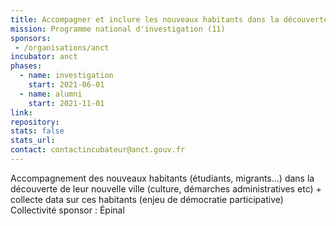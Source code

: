 ```yaml
---
title: Accompagner et inclure les nouveaux habitants dans la découverte de leur ville
mission: Programme national d'investigation (11)
sponsors:
 - /organisations/anct
incubator: anct
phases:
  - name: investigation
    start: 2021-06-01
  - name: alumni
    start: 2021-11-01
link: 
repository: 
stats: false
stats_url: 
contact: contactincubateur@anct.gouv.fr
---
```

Accompagnement des nouveaux habitants (étudiants, migrants...) dans la découverte de leur nouvelle ville (culture, démarches administratives etc) + collecte data sur ces habitants (enjeu de démocratie participative)
Collectivité sponsor : Épinal
